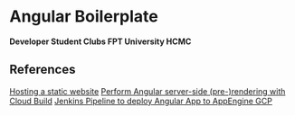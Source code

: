 # Angular Boilerplate

**Developer Student Clubs FPT University HCMC**

## References
[Hosting a static website](https://cloud.google.com/storage/docs/hosting-static-website#lb-ssl)
[Perform Angular server-side (pre-)rendering with Cloud Build](https://cloud.google.com/community/tutorials/cloudbuild-angular-universal)
[Jenkins Pipeline to deploy Angular App to AppEngine GCP](https://medium.com/@sportans300/jenkins-pipeline-to-deploy-angular-app-to-appengine-gcp-1f58160e2779)